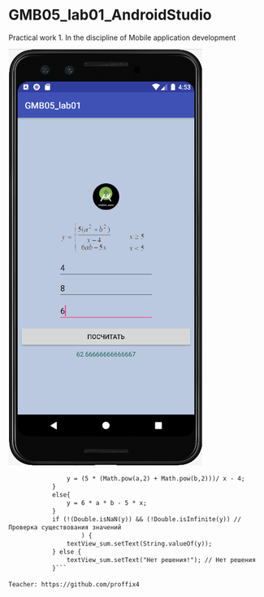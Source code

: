 # GMB05_lab01_AndroidStudio
Practical work 1. In the discipline of Mobile application development

![Screenshot](screenshot.png)

```if (x >= 5){
                y = (5 * (Math.pow(a,2) + Math.pow(b,2)))/ x - 4;
            }
            else{
                y = 6 * a * b - 5 * x;
            }
            if (!(Double.isNaN(y)) && (!Double.isInfinite(y)) // Проверка существования значений
                    ) {
                textView_sum.setText(String.valueOf(y));
            } else {
                textView_sum.setText("Нет решения!"); // Нет решения
            }```

Teacher: https://github.com/proffix4
